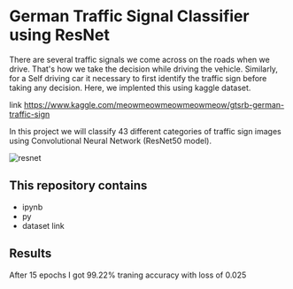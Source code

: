 # German Traffic Signal Classifier using ResNet

There are several traffic signals we come across on the roads when we drive. That's how we take the decision while driving the vehicle. Similarly, for a Self driving car it necessary to first identify the traffic sign before taking any decision. Here, we implented this using kaggle dataset.

 link https://www.kaggle.com/meowmeowmeowmeowmeow/gtsrb-german-traffic-sign

In this project we will classify 43 different categories of traffic sign images using Convolutional Neural Network (ResNet50 model). 

![resnet](https://user-images.githubusercontent.com/40929563/54868135-85133e80-4d89-11e9-97f8-30f6ae072d87.png)


## This repository contains 

* ipynb
* py
* dataset link



## Results

After 15 epochs I got 99.22% traning accuracy with loss of 0.025
